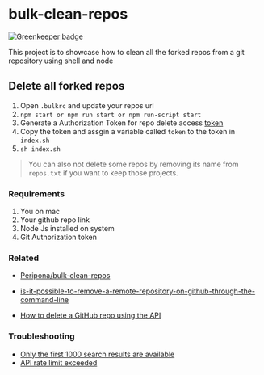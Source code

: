 # bulk-clean-repos

[![Greenkeeper badge](https://badges.greenkeeper.io/liuliangsir/bulk-clean-repos.svg)](https://greenkeeper.io/)

This project is to showcase how to clean all the forked repos from a git repository using shell and node

## Delete all forked repos

1. Open `.bulkrc` and update your repos url
1. `npm start or npm run start or npm run-script start`
1. Generate a Authorization Token for repo delete access [token](https://github.com/settings/tokens/new)
1. Copy the token and assgin a variable called `token` to the token in `index.sh`
1. `sh index.sh`

> You can also not delete some repos by removing its name from `repos.txt` if you want to keep those projects.

### Requirements

1. You on mac
2. Your github repo link
3. Node Js installed on system
4. Git Authorization token

### Related

- [Peripona/bulk-clean-repos](https://github.com/Peripona/bulk-clean-repos)

- [is-it-possible-to-remove-a-remote-repository-on-github-through-the-command-line](https://stackoverflow.com/questions/25381329/is-it-possible-to-remove-a-remote-repository-on-github-through-the-command-line)

- [How to delete a GitHub repo using the API](https://stackoverflow.com/questions/19319516/how-to-delete-a-github-repo-using-the-api)

### Troubleshooting

- [Only the first 1000 search results are available](https://stackoverflow.com/questions/37602893/github-search-limit-results)
- [API rate limit exceeded](https://developer.github.com/v3/#increasing-the-unauthenticated-rate-limit-for-oauth-applications)